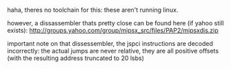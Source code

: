 haha, theres no toolchain for this: these aren't running linux.

however, a dissassembler thats pretty close can be found here (if yahoo still exists): http://groups.yahoo.com/group/mipsx_src/files/PAP2/mipsxdis.zip

important note on that dissessembler, the jspci instructions are decoded incorrectly: the actual jumps are never relative, they are all positive offsets (with the resulting address truncated to 20 lsbs)
